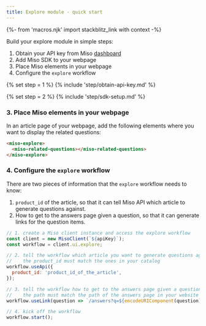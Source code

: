 ```yaml
---
title: Explore module - quick start
---
```


{%- from 'macros.njk' import stackblitz_link with context -%}

Build your explore module in simple steps:

1. Obtain your API key from Miso [dashboard](https://dojo.askmiso.com/)
2. Add Miso SDK to your webpage
3. Place Miso elements in your webpage
4. Configure the `explore` workflow

{% set step = 1 %}
{% include 'step/obtain-api-key.md' %}

{% set step = 2 %}
{% include 'step/sdk-setup.md' %}

### 3. Place Miso elements in your webpage

In an article page of your webpage, add the following elements where you want to display the related questions:

```html
<miso-explore>
  <miso-related-questions></miso-related-questions>
</miso-explore>
```

### 4. Configure the `explore` workflow

There are two pieces of information that the `explore` workflow needs to know:
1. `product_id` of the article, so that it can tell Miso API which article to generate questions against.
2. How to get to the answers page given a question, so that it can generate links for the question items.

```js
// 1. create a Miso client instance and access the explore workflow
const client = new MisoClient(`${apiKey}`);
const workflow = client.ui.explore;

// 2. tell the workflow which article you want to generate questions against
//    the product_id must match the ones in your catalog
workflow.useApi({
  product_id: 'product_id_of_the_article',
});

// 3. tell the workflow how to get to the answers page given a question
//    the path must match the path of the answers page in your website
workflow.useLink(question => `/answers?q=${encodeURIComponent(question)}`);

// 4. kick off the workflow
workflow.start();
```
